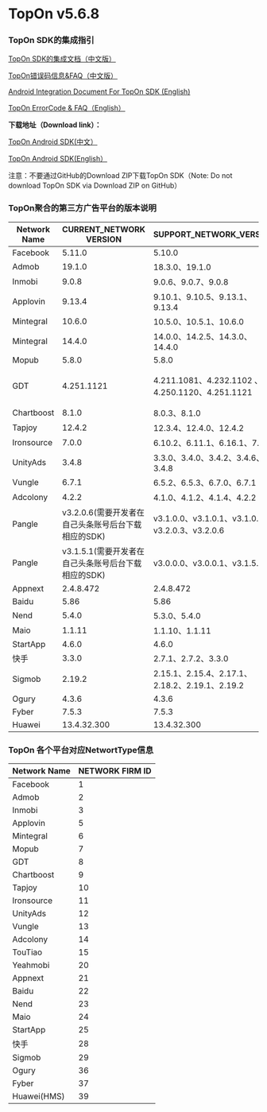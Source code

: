 # TopOn v5.6.8

<h3>TopOn SDK的集成指引</h3>


<a href="https://docs.toponad.com/#/zh-cn/android/android_doc/android_access_doc" target="_blank">TopOn SDK的集成文档（中文版）</a>

<a href="https://docs.toponad.com/#/zh-cn/android/android_doc/android_errorcode" target="_blank">TopOn错误码信息&FAQ（中文版）</a>

<a href="https://docs.toponad.com/#/en-us/android/android_doc/android_access_doc" target="_blank">Android Integration Document For TopOn SDK (English)</a>

<a href="https://docs.toponad.com/#/en-us/android/android_doc/android_errorcode" target="_blank">TopOn ErrorCode & FAQ（English）</a>

**下载地址（Download link）：**<br>

<a href="https://docs.toponad.com/#/zh-cn/android/download/package" target="_blank">TopOn Android SDK(中文）</a>

<a href="https://docs.toponad.com/#/en-us/android/download/package" target="_blank">TopOn Android SDK(English）</a>

注意：不要通过GitHub的Download ZIP下载TopOn SDK（Note: Do not download TopOn SDK via Download ZIP on GitHub）

<h3>TopOn聚合的第三方广告平台的版本说明</h3>

| Network Name| CURRENT_NETWORK VERSION| SUPPORT_NETWORK_VERSION | P.S. |
|---|---|---|---|
|Facebook | 5.11.0| 5.10.0 |   |
|Admob | 19.1.0 | 18.3.0、19.1.0 |   |
|Inmobi | 9.0.8 |  9.0.6、9.0.7、9.0.8 |   |
|Applovin| 9.13.4 | 9.10.1、9.10.5、9.13.1、9.13.4 |   |
|Mintegral | 10.6.0 | 10.5.0、10.5.1、10.6.0|   |
|Mintegral | 14.4.0 | 14.0.0、14.2.5、14.3.0、14.4.0 | 海外版NonChina |
|Mopub | 5.8.0 | 5.8.0 |   |
|GDT | 4.251.1121 | 4.211.1081、4.232.1102 、4.250.1120、4.251.1121| 广点通/Tencent/腾讯 |
|Chartboost | 8.1.0 | 8.0.3、8.1.0 |   |
|Tapjoy | 12.4.2 | 12.3.4、12.4.0、12.4.2 |   |
|Ironsource | 7.0.0 | 6.10.2、6.11.1、6.16.1、7.0.0 |   |
|UnityAds | 3.4.8 | 3.3.0、3.4.0、3.4.2、3.4.6、3.4.8 |   |
|Vungle | 6.7.1 | 6.5.2、6.5.3、6.7.0、6.7.1 |   |
|Adcolony | 4.2.2 | 4.1.0、4.1.2、4.1.4、4.2.2 |   |
|Pangle| v3.2.0.6(需要开发者在自己头条账号后台下载相应的SDK) | v3.1.0.0、v3.1.0.1、v3.1.0.3、v3.2.0.3、v3.2.0.6 | 头条/穿山甲 |
|Pangle| v3.1.5.1(需要开发者在自己头条账号后台下载相应的SDK) | v3.0.0.0、v3.0.0.1、v3.1.5.1 | 头条/穿山甲（海外版NonChina） |
|Appnext| 2.4.8.472 | 2.4.8.472 |   |
|Baidu| 5.86 | 5.86 |   |
|Nend| 5.4.0 | 5.3.0、5.4.0 |   |
|Maio| 1.1.11 | 1.1.10、1.1.11 |   |
|StartApp| 4.6.0 | 4.6.0 |   |
|快手| 3.3.0 | 2.7.1、2.7.2、3.3.0|   |
|Sigmob| 2.19.2 | 2.15.1、2.15.4、2.17.1、2.18.2、2.19.1、2.19.2 |   |
|Ogury| 4.3.6 | 4.3.6 |   |
|Fyber| 7.5.3 | 7.5.3 |   |
|Huawei| 13.4.32.300 | 13.4.32.300 |   |

<h3>TopOn 各个平台对应NetwortType信息</h3>

| Network Name| NETWORK FIRM ID|
|---|---|
|Facebook | 1 |
|Admob | 2 |
|Inmobi | 3 |
|Applovin| 5 |
|Mintegral | 6 |
|Mopub | 7 |
|GDT | 8|
|Chartboost | 9|
|Tapjoy | 10 |
|Ironsource | 11|
|UnityAds | 12 |
|Vungle | 13 |
|Adcolony | 14 |
|TouTiao|15|
|Yeahmobi|20|
|Appnext|21|
|Baidu|22|
|Nend|23|
|Maio|24|
|StartApp |25|
|快手|28|
|Sigmob |29|
|Ogury |36|
|Fyber |37|
|Huawei(HMS) |39|




